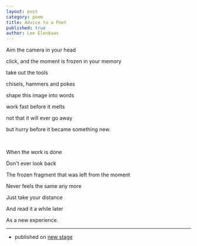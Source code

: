 ```yaml
---
layout: post
category: poem
title: Advice to a Poet
published: true
author: Lee Elenbaas
---
```

Aim the camera in your head

click, and the moment is frozen in your memory

take out the tools

chisels, hammers and pokes

shape this image into words

work fast before it melts

not that it will ever go away

but hurry before it became something new.

<br>

When the work is done

Don't ever look back

The frozen fragment that was left from the moment

Never feels the same any more

Just take your distance

And read it a while later

As a new experience.

---------------------

- published on [new stage](http://stage.co.il/Stories/344580)
